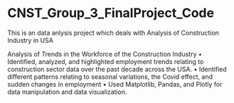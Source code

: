 # CNST_Group_3_FinalProject_Code



This is an data anlysis project which deals with Analysis of Construction Industry in USA

Analysis of Trends in the Workforce of the Construction Industry
• Identified, analyzed, and highlighted employment trends relating to construction sector data over the past decade
across the USA.
• Identified different patterns relating to seasonal variations, the Covid effect, and sudden changes in employment
• Used Matplotlib, Pandas, and Plotly for data manipulation and data visualization.
